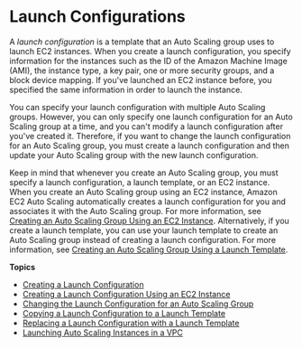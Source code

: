 # Launch Configurations<a name="LaunchConfiguration"></a>

A *launch configuration* is a template that an Auto Scaling group uses to launch EC2 instances\. When you create a launch configuration, you specify information for the instances such as the ID of the Amazon Machine Image \(AMI\), the instance type, a key pair, one or more security groups, and a block device mapping\. If you've launched an EC2 instance before, you specified the same information in order to launch the instance\.

You can specify your launch configuration with multiple Auto Scaling groups\. However, you can only specify one launch configuration for an Auto Scaling group at a time, and you can't modify a launch configuration after you've created it\. Therefore, if you want to change the launch configuration for an Auto Scaling group, you must create a launch configuration and then update your Auto Scaling group with the new launch configuration\.

Keep in mind that whenever you create an Auto Scaling group, you must specify a launch configuration, a launch template, or an EC2 instance\. When you create an Auto Scaling group using an EC2 instance, Amazon EC2 Auto Scaling automatically creates a launch configuration for you and associates it with the Auto Scaling group\. For more information, see [Creating an Auto Scaling Group Using an EC2 Instance](create-asg-from-instance.md)\. Alternatively, if you create a launch template, you can use your launch template to create an Auto Scaling group instead of creating a launch configuration\. For more information, see [Creating an Auto Scaling Group Using a Launch Template](create-asg-launch-template.md)\.

**Topics**
+ [Creating a Launch Configuration](create-launch-config.md)
+ [Creating a Launch Configuration Using an EC2 Instance](create-lc-with-instanceID.md)
+ [Changing the Launch Configuration for an Auto Scaling Group](change-launch-config.md)
+ [Copying a Launch Configuration to a Launch Template](copy-launch-config.md)
+ [Replacing a Launch Configuration with a Launch Template](replace-launch-config.md)
+ [Launching Auto Scaling Instances in a VPC](asg-in-vpc.md)